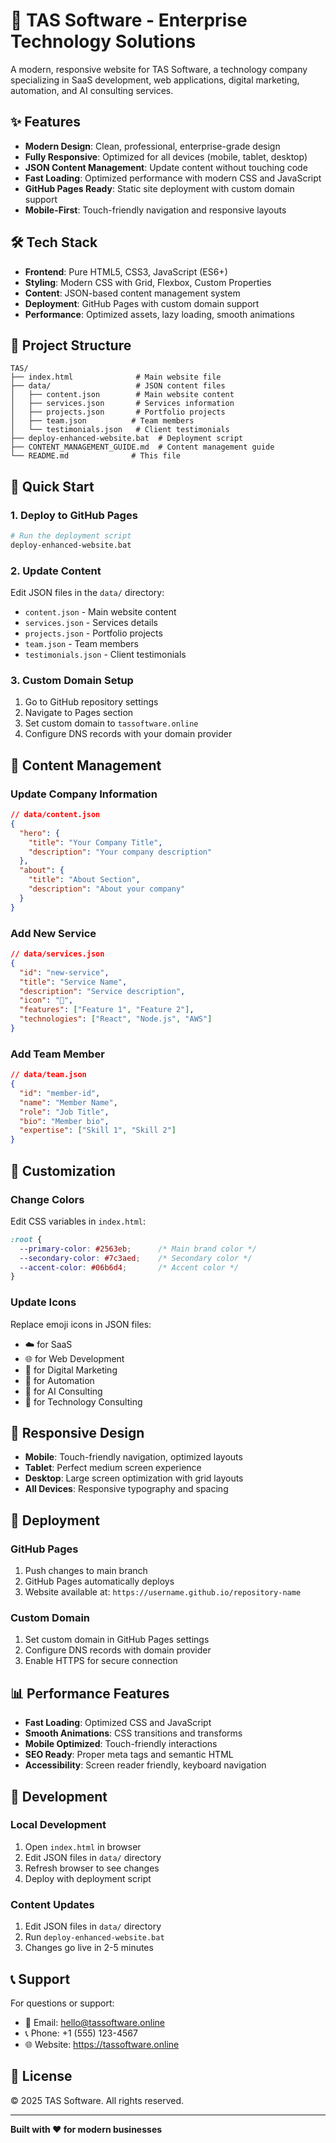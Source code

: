 # 🚀 TAS Software - Enterprise Technology Solutions

A modern, responsive website for TAS Software, a technology company specializing in SaaS development, web applications, digital marketing, automation, and AI consulting services.

## ✨ Features

- **Modern Design**: Clean, professional, enterprise-grade design
- **Fully Responsive**: Optimized for all devices (mobile, tablet, desktop)
- **JSON Content Management**: Update content without touching code
- **Fast Loading**: Optimized performance with modern CSS and JavaScript
- **GitHub Pages Ready**: Static site deployment with custom domain support
- **Mobile-First**: Touch-friendly navigation and responsive layouts

## 🛠 Tech Stack

- **Frontend**: Pure HTML5, CSS3, JavaScript (ES6+)
- **Styling**: Modern CSS with Grid, Flexbox, Custom Properties
- **Content**: JSON-based content management system
- **Deployment**: GitHub Pages with custom domain support
- **Performance**: Optimized assets, lazy loading, smooth animations

## 📁 Project Structure

```
TAS/
├── index.html              # Main website file
├── data/                   # JSON content files
│   ├── content.json        # Main website content
│   ├── services.json       # Services information
│   ├── projects.json       # Portfolio projects
│   ├── team.json          # Team members
│   └── testimonials.json   # Client testimonials
├── deploy-enhanced-website.bat  # Deployment script
├── CONTENT_MANAGEMENT_GUIDE.md  # Content management guide
└── README.md              # This file
```

## 🚀 Quick Start

### 1. Deploy to GitHub Pages

```bash
# Run the deployment script
deploy-enhanced-website.bat
```

### 2. Update Content

Edit JSON files in the `data/` directory:
- `content.json` - Main website content
- `services.json` - Services details
- `projects.json` - Portfolio projects
- `team.json` - Team members
- `testimonials.json` - Client testimonials

### 3. Custom Domain Setup

1. Go to GitHub repository settings
2. Navigate to Pages section
3. Set custom domain to `tassoftware.online`
4. Configure DNS records with your domain provider

## 📝 Content Management

### Update Company Information
```json
// data/content.json
{
  "hero": {
    "title": "Your Company Title",
    "description": "Your company description"
  },
  "about": {
    "title": "About Section",
    "description": "About your company"
  }
}
```

### Add New Service
```json
// data/services.json
{
  "id": "new-service",
  "title": "Service Name",
  "description": "Service description",
  "icon": "🚀",
  "features": ["Feature 1", "Feature 2"],
  "technologies": ["React", "Node.js", "AWS"]
}
```

### Add Team Member
```json
// data/team.json
{
  "id": "member-id",
  "name": "Member Name",
  "role": "Job Title",
  "bio": "Member bio",
  "expertise": ["Skill 1", "Skill 2"]
}
```

## 🎨 Customization

### Change Colors
Edit CSS variables in `index.html`:
```css
:root {
  --primary-color: #2563eb;      /* Main brand color */
  --secondary-color: #7c3aed;    /* Secondary color */
  --accent-color: #06b6d4;       /* Accent color */
}
```

### Update Icons
Replace emoji icons in JSON files:
- ☁️ for SaaS
- 🌐 for Web Development
- 📱 for Digital Marketing
- 🤖 for Automation
- 🧠 for AI Consulting
- 🔧 for Technology Consulting

## 📱 Responsive Design

- **Mobile**: Touch-friendly navigation, optimized layouts
- **Tablet**: Perfect medium screen experience
- **Desktop**: Large screen optimization with grid layouts
- **All Devices**: Responsive typography and spacing

## 🚀 Deployment

### GitHub Pages
1. Push changes to main branch
2. GitHub Pages automatically deploys
3. Website available at: `https://username.github.io/repository-name`

### Custom Domain
1. Set custom domain in GitHub Pages settings
2. Configure DNS records with domain provider
3. Enable HTTPS for secure connection

## 📊 Performance Features

- **Fast Loading**: Optimized CSS and JavaScript
- **Smooth Animations**: CSS transitions and transforms
- **Mobile Optimized**: Touch-friendly interactions
- **SEO Ready**: Proper meta tags and semantic HTML
- **Accessibility**: Screen reader friendly, keyboard navigation

## 🔧 Development

### Local Development
1. Open `index.html` in browser
2. Edit JSON files in `data/` directory
3. Refresh browser to see changes
4. Deploy with deployment script

### Content Updates
1. Edit JSON files in `data/` directory
2. Run `deploy-enhanced-website.bat`
3. Changes go live in 2-5 minutes

## 📞 Support

For questions or support:
- 📧 Email: hello@tassoftware.online
- 📞 Phone: +1 (555) 123-4567
- 🌐 Website: https://tassoftware.online

## 📄 License

© 2025 TAS Software. All rights reserved.

---

**Built with ❤️ for modern businesses**
